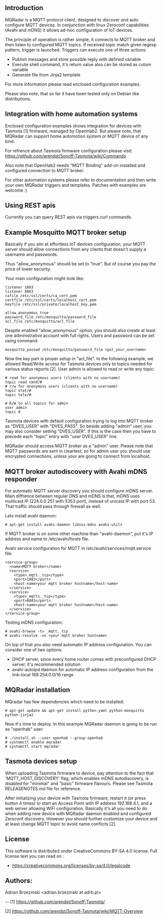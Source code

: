 
## Introduction

MQRadar is a MQTT protocol client, designed to discover and auto configure
MQTT devices. In conjunction with linux Zeroconf capabilities (Avahi and mDNS)
it allows ad-hoc configuration of IoT devices.

The principle of operation is rather simple, it connects to MQTT broker
and then listen to configured MQTT topics. If received topic match given regexp
pattern, trigger is launched. Triggers can execute one of three actions:

- Publish messages and store possible reply with defined variable
- Execute shell command, it's return value also can be stored as cutom variable
- Generate file from Jinja2 template

For more information please read enclosed configuration examples.

Please also note, that so far it have been tested only on Debian like
distributions.

## Integration with home automation systems

Enclosed configuration examples shows integration for devices with Tasmota [1]
firmware, managed by OpenHab2. But please note, that MQRadar can support
home automotion system or MQTT device of any kind.

For refrence about Tasmota firmware configuration please visit:
https://github.com/arendst/Sonoff-Tasmota/wiki/Commands

Also note that OpenHab2 needs "MQTT Binding" add-on installed and configured
connection to MQTT broker.

For other automation systems please refer to documentation and then
write your own MQRadar triggers and templates.
Patches with examples are welcome :)

## Using REST apis

Currently you can query REST apis via triggers curl commands.

## Example Mosquitto MQTT broker setup

Basically if you aim at effortless IoT devices configuration, your MQTT server
should allow connections from any clients that doesn’t supply a username
and passwords.

Thus "allow_anonymous" should be set to "true". But of course you pay the price
of lower security.

Your main configuration might look like:
```
listener 1883
listener 8883
cafile /etc/ssl/certs/ca_cert.pem
certfile /etc/ssl/certs/localhost_cert.pem
keyfile /etc/ssl/private/localhost_key.pem

allow_anonymous true
password_file /etc/mosquitto/password_file
acl_file /etc/mosquitto/acl_file
```

Despite enabled "allow_anonymous" option, you should also create at least
one administrative account with full rights.
Users and password can be set using command:

```
mosquitto_passwd /etc/mosquitto/password_file <put_your_username>
```

Now the key part is proper setup in "acl_file". In the following example,
we allowed Read/Write access for Tasmota devices only to topics needed for
various status reports [2]. User admin is allowed to read or write any topic:

```
# read for anonymous users (clients with no username)
topic read cmnd/#
# r/w for anonymous users (clients with no username)
topic stat/#
topic tele/#

# R/W to all topics for admin
user admin
topic #
```

Tasmota devices with default configuration trying to log into MQTT broker
as "DVES_USER" with "DVES_PASS". So beside adding "admin" user, you may also
consider setting "DVES_USER". If this is the case then you have to precede
each "topic" entry with "user DVES_USER" line.

MQRadar should access MQTT broker as a "admin" user.
Please note that MQTT passwords are sent in cleartext, so for admin user
you should use encrypted connections, unless your are going to connect
from localhost.

## MQTT broker autodiscovery with Avahi mDNS responder

For automatic MQTT server discovery you should configure mDNS server.
Main diffrence between regular DNS and mDNS is that, mDNS uses multicast
IP (224.0.0.251 with 5353 port), instead of unicast IP with port 53.
That traffic should pass through firewall as well.

Lets install avahi daemon:
```
# apt-get install avahi-daemon libnss-mdns avahi-utils
```

If MQTT broker is on some other machine than "avahi-daemon", put it's
IP address and name to /etc/avahi/hosts file.

Avahi service configuration for MQTT in /etc/avahi/services/mqtt.service file:
```
<service-group>
  <name>MQTT broker</name>
  <service>
    <type>_mqtt._tcp</type>
    <port>1883</port>
    <host-name>your mqtt broker hostname</host-name>
  </service>
  <service>
    <type>_mqtts._tcp</type>
    <port>8883</port>
    <host-name>your mqtt broker hostname</host-name>
  </service>
</service-group>
```

Testing mDNS configuration:
```
# avahi-browse -tv _mqtt._tcp
# avahi-resolve -vn <your mqtt broker hostname>
```

On top of that you also need automatic IP address configuration.
You can consider one of two options:
- DHCP server, since every home router comes with preconfigured DHCP server,
it's recommended solution
- avahi-autoipd daemon for automatic IP address configuration from the
link-local 169.254.0.0/16 range

## MQRadar installation

MQradar has few dependencies which need to be installed:
```
# apt-get update && apt-get install python-yaml python-mosquitto python-jinja2
```

Now it's time to deploy. In this example MQRadar daemon is going to be run as "openhab" user:
```
# ./install.sh --user openhab --group openhab
# systemctl enable mqradar
# systemctl start mqradar
```

## Tasmota devices setup

When uploading Tasmota firmware to device, pay attention to the fact
that 'MQTT_HOST_DISCOVERY' flag, which enables mDNS autodiscovery,
is disabled for "minimal" and "basic" firmware flavours. Please see Tasmota
RELEASENOTES.md file for reference.

After initializing your device with Tasmota firmware, restart it
(or press button 4 times) to start an Access Point with IP address 192.168.4.1,
and a web server allowing WiFi configuration.
Basically it's all you need to do when adding new device with MQRadar daemon
enabled and configured Zeroconf discovery. However you should further customize
your device and at least change MQTT topic to avoid name conflicts [2].


## License

This software is distributed under CreativeCommons BY-SA 4.0 license.
Full license text you can read on :

 - https://creativecommons.org/licenses/by-sa/4.0/legalcode

## Authors:
Adrian Brzezinski <adrian.brzezinski at adrb.pl>

-- 
[1] https://github.com/arendst/Sonoff-Tasmota/

[2] https://github.com/arendst/Sonoff-Tasmota/wiki/MQTT-Overview


